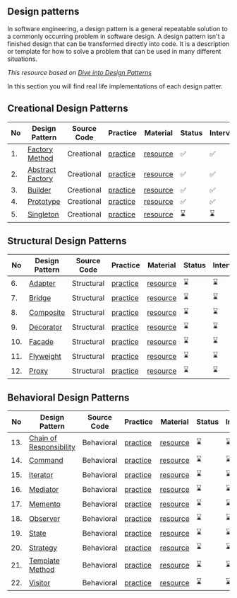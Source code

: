 ## Design patterns
In software engineering, a design pattern is a general repeatable solution to a commonly occurring problem in software design. 
A design pattern isn't a finished design that can be transformed directly into code.
It is a description or template for how to solve a problem that can be used in many different situations.

_This resource based on [Dive into Design Patterns ](https://github.com/rom0noff/Java-Interview-Guide/blob/master/design-patterns/Resource%20Books/Dive%20into%20Design%20Patterns.pdf)_

In this section you will find real life implementations of each design patter.

## Creational Design Patterns 
|No|Design Pattern|Source Code|Practice|Material|Status|Interview|
|--|--------------|-----------|--------|-------|-------|---------|
|1.| [Factory Method](https://github.com/rom0noff/Java-Interview-Guide/tree/master/design-patterns/Creational%20Design%20Patterns/factory-method)|Creational|[practice](https://github.com/rom0noff/Java-Interview-Guide/tree/master/design-patterns/Creational%20Design%20Patterns/factory-method/practice)|[resource](https://github.com/rom0noff/Java-Interview-Guide/tree/master/design-patterns/Creational%20Design%20Patterns/factory-method/resource)|✅|✅|
|2.| [Abstract Factory](https://github.com/rom0noff/Java-Interview-Guide/tree/master/design-patterns/Creational%20Design%20Patterns/abstract%20factory)|Creational|[practice](https://github.com/rom0noff/Java-Interview-Guide/tree/master/design-patterns/Creational%20Design%20Patterns/abstract%20factory/practice)|[resource](https://github.com/rom0noff/Java-Interview-Guide/tree/master/design-patterns/Creational%20Design%20Patterns/abstract%20factory/resource)|✅|✅|
|3.| [Builder](https://github.com/rom0noff/Java-Interview-Guide/tree/master/design-patterns/Creational%20Design%20Patterns/builder)|Creational|[practice](https://github.com/rom0noff/Java-Interview-Guide/tree/master/design-patterns/Creational%20Design%20Patterns/builder/practice)|[resource](https://github.com/rom0noff/Java-Interview-Guide/tree/master/design-patterns/Creational%20Design%20Patterns/builder/resource)|✅|✅|
|4.| [Prototype](https://github.com/rom0noff/Java-Interview-Guide/tree/master/design-patterns/Creational%20Design%20Patterns/prototype)|Creational|[practice](https://github.com/rom0noff/Java-Interview-Guide/tree/master/design-patterns/Creational%20Design%20Patterns/prototype/practice)|[resource](https://github.com/rom0noff/Java-Interview-Guide/tree/master/design-patterns/Creational%20Design%20Patterns/prototype/resource)|✅|✅|
|5.| [Singleton](https://github.com/rom0noff/Java-Interview-Guide/tree/master/design-patterns/Creational%20Design%20Patterns/singleton)|Creational|[practice](https://github.com/rom0noff/Java-Interview-Guide/tree/master/design-patterns/Creational%20Design%20Patterns/singleton/practice)|[resource](https://github.com/rom0noff/Java-Interview-Guide/tree/master/design-patterns/Creational%20Design%20Patterns/singleton/resource)|:hourglass:|:hourglass:|

## Structural Design Patterns 
|No|Design Pattern|Source Code|Practice|Material|Status|Interview|
|--|--------------|-----------|--------|-------|-------|---------|
|6.| [Adapter](https://github.com/rom0noff/Java-Interview-Guide/tree/master/design-patterns/Structural%20Design%20Patterns/adapter)|Structural|[practice](https://github.com/rom0noff/Java-Interview-Guide/tree/master/design-patterns/Structural%20Design%20Patterns/adapter/practice)|[resource](https://github.com/rom0noff/Java-Interview-Guide/tree/master/design-patterns/Structural%20Design%20Patterns/adapter/resource)|:hourglass:|:hourglass:|
|7.| [Bridge](https://github.com/rom0noff/Java-Interview-Guide/tree/master/design-patterns/Structural%20Design%20Patterns/bridge)|Structural|[practice](https://github.com/rom0noff/Java-Interview-Guide/tree/master/design-patterns/Structural%20Design%20Patterns/bridge/practice)|[resource](https://github.com/rom0noff/Java-Interview-Guide/tree/master/design-patterns/Structural%20Design%20Patterns/bridge/resource)|:hourglass:|:hourglass:|
|8.| [Composite](https://github.com/rom0noff/Java-Interview-Guide/tree/master/design-patterns/Structural%20Design%20Patterns/composite)|Structural|[practice](https://github.com/rom0noff/Java-Interview-Guide/tree/master/design-patterns/Structural%20Design%20Patterns/composite/practice)|[resource](https://github.com/rom0noff/Java-Interview-Guide/tree/master/design-patterns/Structural%20Design%20Patterns/composite/resource)|:hourglass:|:hourglass:|
|9.| [Decorator](https://github.com/rom0noff/Java-Interview-Guide/tree/master/design-patterns/Structural%20Design%20Patterns/decorator)|Structural|[practice](https://github.com/rom0noff/Java-Interview-Guide/tree/master/design-patterns/Structural%20Design%20Patterns/decorator/practice)|[resource](https://github.com/rom0noff/Java-Interview-Guide/tree/master/design-patterns/Structural%20Design%20Patterns/decorator/resource)|:hourglass:|:hourglass:|
|10.| [Facade](https://github.com/rom0noff/Java-Interview-Guide/tree/master/design-patterns/Structural%20Design%20Patterns/facade)|Structural|[practice](https://github.com/rom0noff/Java-Interview-Guide/tree/master/design-patterns/Structural%20Design%20Patterns/facade/practice)|[resource](https://github.com/rom0noff/Java-Interview-Guide/tree/master/design-patterns/Structural%20Design%20Patterns/facade/resource)|:hourglass:|:hourglass:|
|11.| [Flyweight](https://github.com/rom0noff/Java-Interview-Guide/tree/master/design-patterns/Structural%20Design%20Patterns/flyweight)|Structural|[practice](https://github.com/rom0noff/Java-Interview-Guide/tree/master/design-patterns/Structural%20Design%20Patterns/flyweight/practice)|[resource](https://github.com/rom0noff/Java-Interview-Guide/tree/master/design-patterns/Structural%20Design%20Patterns/flyweight/resource)|:hourglass:|:hourglass:|
|12.| [Proxy](https://github.com/rom0noff/Java-Interview-Guide/tree/master/design-patterns/Structural%20Design%20Patterns/proxy)|Structural|[practice](https://github.com/rom0noff/Java-Interview-Guide/tree/master/design-patterns/Structural%20Design%20Patterns/proxy/practice)|[resource](https://github.com/rom0noff/Java-Interview-Guide/tree/master/design-patterns/Structural%20Design%20Patterns/proxy/resource)|:hourglass:|:hourglass:|

## Behavioral Design Patterns 
|No|Design Pattern|Source Code|Practice|Material|Status|Interview|
|--|--------------|-----------|--------|-------|-------|---------|
|13.| [Chain of </br> Responsibility](https://github.com/rom0noff/Java-Interview-Guide/tree/master/design-patterns/Behavioral%20Design%20Patterns/chain%20of%20responsibility)|Behavioral|[practice](https://github.com/rom0noff/Java-Interview-Guide/tree/master/design-patterns/Behavioral%20Design%20Patterns/chain%20of%20responsibility/practice)|[resource](https://github.com/rom0noff/Java-Interview-Guide/tree/master/design-patterns/Behavioral%20Design%20Patterns/chain%20of%20responsibility/resource)|:hourglass:|:hourglass:|
|14.| [Command](https://github.com/rom0noff/Java-Interview-Guide/tree/master/design-patterns/Behavioral%20Design%20Patterns/command)|Behavioral|[practice](https://github.com/rom0noff/Java-Interview-Guide/tree/master/design-patterns/Behavioral%20Design%20Patterns/command/practice)|[resource](https://github.com/rom0noff/Java-Interview-Guide/tree/master/design-patterns/Behavioral%20Design%20Patterns/command/resource)|:hourglass:|:hourglass:|
|15.| [Iterator](https://github.com/rom0noff/Java-Interview-Guide/tree/master/design-patterns/Behavioral%20Design%20Patterns/iterator)|Behavioral |[practice](https://github.com/rom0noff/Java-Interview-Guide/tree/master/design-patterns/Behavioral%20Design%20Patterns/iterator/practice)|[resource](https://github.com/rom0noff/Java-Interview-Guide/tree/master/design-patterns/Behavioral%20Design%20Patterns/iterator/resource)|:hourglass:|:hourglass:|
|16.| [Mediator](https://github.com/rom0noff/Java-Interview-Guide/tree/master/design-patterns/Behavioral%20Design%20Patterns/mediator)|Behavioral|[practice](https://github.com/rom0noff/Java-Interview-Guide/tree/master/design-patterns/Behavioral%20Design%20Patterns/mediator/practice)|[resource](https://github.com/rom0noff/Java-Interview-Guide/tree/master/design-patterns/Behavioral%20Design%20Patterns/mediator/resource)|:hourglass:|:hourglass:|
|17.| [Memento](https://github.com/rom0noff/Java-Interview-Guide/tree/master/design-patterns/Behavioral%20Design%20Patterns/memento)|Behavioral|[practice](https://github.com/rom0noff/Java-Interview-Guide/tree/master/design-patterns/Behavioral%20Design%20Patterns/memento/practice)|[resource](https://github.com/rom0noff/Java-Interview-Guide/tree/master/design-patterns/Behavioral%20Design%20Patterns/memento/resource)|:hourglass:|:hourglass:|
|18.| [Observer](https://github.com/rom0noff/Java-Interview-Guide/tree/master/design-patterns/Behavioral%20Design%20Patterns/observer)|Behavioral|[practice](https://github.com/rom0noff/Java-Interview-Guide/tree/master/design-patterns/Behavioral%20Design%20Patterns/observer/practice)|[resource](https://github.com/rom0noff/Java-Interview-Guide/tree/master/design-patterns/Behavioral%20Design%20Patterns/observer/resource)|:hourglass:|:hourglass:|
|19.| [State](https://github.com/rom0noff/Java-Interview-Guide/tree/master/design-patterns/Behavioral%20Design%20Patterns/state)|Behavioral|[practice](https://github.com/rom0noff/Java-Interview-Guide/tree/master/design-patterns/Behavioral%20Design%20Patterns/state/practice)|[resource](https://github.com/rom0noff/Java-Interview-Guide/tree/master/design-patterns/Behavioral%20Design%20Patterns/state/resource)|:hourglass:|:hourglass:|
|20.| [Strategy](https://github.com/rom0noff/Java-Interview-Guide/tree/master/design-patterns/Behavioral%20Design%20Patterns/strategy)|Behavioral|[practice](https://github.com/rom0noff/Java-Interview-Guide/tree/master/design-patterns/Behavioral%20Design%20Patterns/strategy/practice)|[resource](https://github.com/rom0noff/Java-Interview-Guide/tree/master/design-patterns/Behavioral%20Design%20Patterns/strategy/resource)|:hourglass:|:hourglass:|
|21.| [Template </br> Method](https://github.com/rom0noff/Java-Interview-Guide/tree/master/design-patterns/Behavioral%20Design%20Patterns/templete%20method)|Behavioral |[practice](https://github.com/rom0noff/Java-Interview-Guide/tree/master/design-patterns/Behavioral%20Design%20Patterns/templete%20method/practice)|[resource](https://github.com/rom0noff/Java-Interview-Guide/tree/master/design-patterns/Behavioral%20Design%20Patterns/templete%20method/resource)|:hourglass:|:hourglass:|
|22.| [Visitor](https://github.com/rom0noff/Java-Interview-Guide/tree/master/design-patterns/Behavioral%20Design%20Patterns/visitor)|Behavioral|[practice](https://github.com/rom0noff/Java-Interview-Guide/tree/master/design-patterns/Behavioral%20Design%20Patterns/visitor/practice)|[resource](https://github.com/rom0noff/Java-Interview-Guide/tree/master/design-patterns/Behavioral%20Design%20Patterns/visitor/resource)|:hourglass:|:hourglass:|

